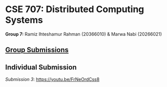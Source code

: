# CSE 707: Distributed Computing Systems 

**Group 7:** Ramiz Ihteshamur Rahman (20366010) &amp; Marwa Nabi (20266021)


## [Group Submissions](https://github.com/ramiz-rahman/g_7_bucse_707_fall_2020/blob/main/submissions.md)

## Individual Submission

*Submission 3*: https://youtu.be/FrNeOrdCss8

